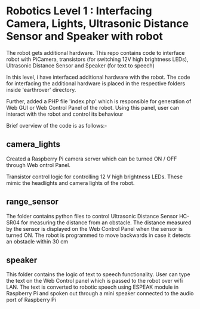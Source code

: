 # Robotics Level 1 : Interfacing Camera, Lights, Ultrasonic Distance Sensor and Speaker with robot

The robot gets additional hardware. This repo contains code to interface robot with PiCamera, transistors (for switching 12V high brightness LEDs), Ultrasonic Distance Sensor and Speaker (for text to speech)

In this level, i have interfaced additional hardware with the robot. The code for interfacing the additional hardware is placed in the respective folders inside 'earthrover' directory.

Further, added a PHP file 'index.php' which is responsible for generation of Web GUI or Web Control Panel of the robot. Using this panel, user can interact with the robot and control its behaviour

Brief overview of the code is as follows:-

## camera_lights

Created a Raspberry Pi camera server which can be turned ON / OFF through Web ontrol Panel.

Transistor control logic for controlling 12 V high brightness LEDs. These mimic the headlights and camera lights of the robot.

## range_sensor

The folder contains python files to control Ultrasonic Distance Sensor HC-SR04 for measuring the distance from an obstacle.
The distance measured by the sensor is displayed on the Web Control Panel when the sensor is turned ON.
The robot is programmed to move backwards in case it detects an obstacle within 30 cm 

## speaker

This folder contains the logic of text to speech functionality. User can type the text on the Web Control panel which is passed to the robot over wifi LAN. The text is converted to robotic speech using ESPEAK module in Raspberry Pi 
and spoken out through a mini speaker connected to the audio port of Raspberry Pi
